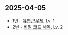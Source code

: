 ## 2025-04-05
* 1번 - [유연근무제](https://school.programmers.co.kr/learn/courses/30/lessons/388351), Lv. 1
* 2번 - [비밀 코드 해독](https://school.programmers.co.kr/learn/courses/30/lessons/388352), Lv. 2
